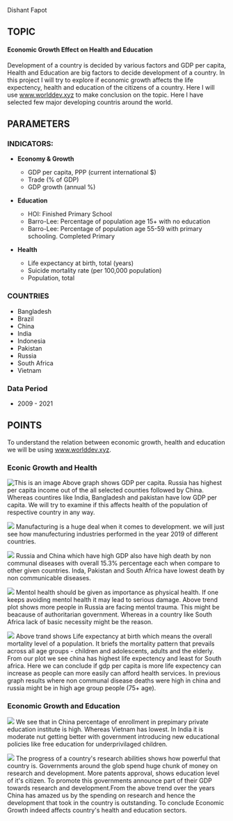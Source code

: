 Dishant Fapot

## TOPIC
#### Economic Growth Effect on Health and Education

Development of a country is decided by various factors and GDP per capita, Health and Education are big factors to decide development of a country. In this project I will  try to explore if economic growth affects the life expectency, health and education of the citizens of a country. Here I will use www.worlddev.xyz to make conclusion on the topic. Here I have selected few major developing countris around the world.


## PARAMETERS
### INDICATORS:
* **Economy & Growth**
  * GDP per capita, PPP (current international $)
  * Trade (% of GDP)
  * GDP growth (annual %)

* **Education**
  * HOI: Finished Primary School
  * Barro-Lee: Percentage of population age 15+ with no education
  * Barro-Lee: Percentage of population age 55-59 with primary schooling. Completed Primary

* **Health**
  * Life expectancy at birth, total (years)
  * Suicide mortality rate (per 100,000 population)
  * Population, total

### COUNTRIES
* Bangladesh
* Brazil
* China
* India
* Indonesia
* Pakistan
* Russia
* South Africa 
* Vietnam

### Data Period
- 2009 - 2021

## POINTS 
To understand the relation between economic growth, health and education we will be using www.worlddev.xyz. 
### Econic Growth and Health
![This is an image](https://github.com/DISHANTJOSHI1/dishant_data690/blob/2dcd8e5f61b95d5d2452607558b988a408b995b6/world_Development_Explorer/gdpCptaBar.png)
Above graph shows GDP per capita. Russia has highest per capita income out of the all selected counties followed by China. Whereas countires like India, Bangladesh and pakistan have low GDP per capita. We will try to examine if this affects health of the population of respective country in any way. 



![](https://github.com/DISHANTJOSHI1/dishant_data690/blob/2dcd8e5f61b95d5d2452607558b988a408b995b6/world_Development_Explorer/manufecturingAddede.png)
Manufacturing is a huge deal when it comes to development. we will just see how manufecturing industries performed in the year 2019 of different countries.


![](https://github.com/DISHANTJOSHI1/dishant_data690/blob/2dcd8e5f61b95d5d2452607558b988a408b995b6/world_Development_Explorer/deathCausePie.png)
Russia and China which have high GDP also have high death by non communal diseases with overall 15.3% percentage each when compare to other given countries. Inda, Pakistan and South Africa have lowest death by non communicable diseases.

![](https://github.com/DISHANTJOSHI1/dishant_data690/blob/9b7e77de721ff0d50d722bb872121bafd4c362f4/individual_project/SuciedeMortalityTrend.png)
Mentol health should be given as importance as physical health. If one keeps avoiding mentol health it may lead to serious damage. Above trend plot shows more people in Russia are facing mentol trauma. This might be beacause of authoritarian government. Whereas in a country like South Africa lack of basic necessity might be the reason. 

![](https://github.com/DISHANTJOSHI1/dishant_data690/blob/2dcd8e5f61b95d5d2452607558b988a408b995b6/world_Development_Explorer/lifeExpectancyTrend.png)
Above trand shows Life expectancy at birth which means  the overall mortality level of a population. It briefs the mortality pattern that prevails across all age groups - children and adolescents, adults and the elderly. From our plot we see china has highest life expectency and least for South africa. Here we can conclude if gdp per capita is more life expectency can increase as people can more easily can afford health services. In previous graph results where non communal disease deaths were high in china and russia might be in high age group people (75+ age).

### Economic Growth and Education

![](https://github.com/DISHANTJOSHI1/dishant_data690/blob/2dcd8e5f61b95d5d2452607558b988a408b995b6/world_Development_Explorer/schoolEnrolBar.png)
We see that in China percentage of enrollment in prepimary private education institute is high. Whereas Vietnam has lowest. In India it is moderate nut getting better with government introducing new educational policies like free education for underprivilaged children. 

![](https://github.com/DISHANTJOSHI1/dishant_data690/blob/2dcd8e5f61b95d5d2452607558b988a408b995b6/world_Development_Explorer/researchExpanditure.png)
The progress of a country's research abilities shows how powerful that country is. Governments around the glob spend huge chunk of money on research and development. More patents approval, shows education level of it's citizen. To promote this governments announce part of their GDP towards research and development.From the above trend over the years China has amazed us by the spending on research and hence the development that took in the country is outstanding. To conclude Economic Growth indeed affects country's health and education sectors.  
